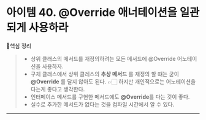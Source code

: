 # 아이템 40. @Override 애너테이션을 일관되게 사용하라

📌핵심 정리
> - 상위 클래스의 메서드를 재정의하려는 모든 메서드에 @Override 어노테이션을 사용하자.
> - 구체 클래스에서 상위 클레스의 **추상 메서드** 를 재정의 할 떄는 굳이 **@Override** 를 달지 않아도 된다.
> 👉🏻 하지만 개인적으로는 어노테이션을 다는게 좋다고 생각한다.
> - 인터페이스 메서드를 구현한 메서드에도 **@Override**를 다는 것이 좋다.
> - 실수로 추가한 메서드가 없다는 것을 컴파일 시간에서 알 수 있다.
>

---


